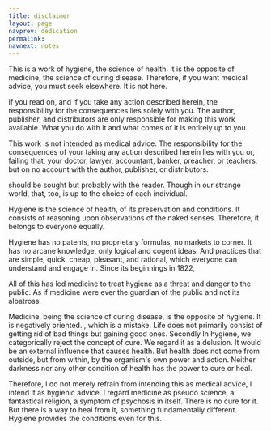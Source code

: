 ```yaml
---
title: disclaimer
layout: page
navprev: dedication
permalink: 
navnext: notes
---
```


This is a work of hygiene, the science of health. It is the opposite of medicine, the science of curing disease. Therefore, if you want medical advice, you must seek elsewhere. It is not here.

If you read on, and if you take any action described herein, the responsibility for the consequences lies solely with you. The author, publisher, and distributors are only responsible for making this work available. What you do with it and what comes of it is entirely up to you.






This work is not intended as medical advice. The responsibility for the consequences of your taking any action described herein lies with you or, failing that, your doctor, lawyer, accountant, banker, preacher, or teachers, but on no account with the author, publisher, or distributors.

should be sought but probably with the reader. Though in our strange world, that, too, is up to the choice of each individual.


Hygiene is the science of health, of its preservation and conditions. It consists of reasoning upon observations of the naked senses. Therefore, it belongs to everyone equally.

Hygiene has no patents, no proprietary formulas, no markets to corner. It has no arcane knowledge, only logical and cogent ideas. And practices that are simple, quick, cheap, pleasant, and rational, which everyone can understand and engage in. Since its beginnings in 1822,

All of this has led medicine to treat hygiene as a threat and danger to the public. As if medicine were ever the guardian of the public and not its albatross. 

Medicine, being the science of curing disease, is the opposite of hygiene. It is negatively oriented. , which is a mistake. Life does not primarily consist of getting rid of bad things but gaining good ones. Secondly  In hygiene, we categorically reject the concept of cure. We regard it as a delusion. It would be an external influence that causes health. But health does not come from outside, but from within, by the organism's own power and action. Neither darkness nor any other condition of health has the power to cure or heal.

Therefore, I do not merely refrain from intending this as medical advice, I intend it as hygienic advice. I regard medicine as pseudo science, a fantastical religion, a symptom of psychosis in itself. There is no cure for it. But there is a way to heal from it, something fundamentally different. Hygiene provides the conditions even for this.

